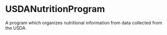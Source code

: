 # USDANutritionProgram
A program which organizes nutritional information from data collected from the USDA.
